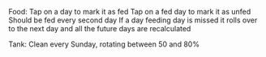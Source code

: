 Food:
  Tap on a day to mark it as fed
  Tap on a fed day to mark it as unfed
  Should be fed every second day
  If a day feeding day is missed it rolls over to the next day and all the future days are recalculated

Tank:
  Clean every Sunday, rotating between 50 and 80%
